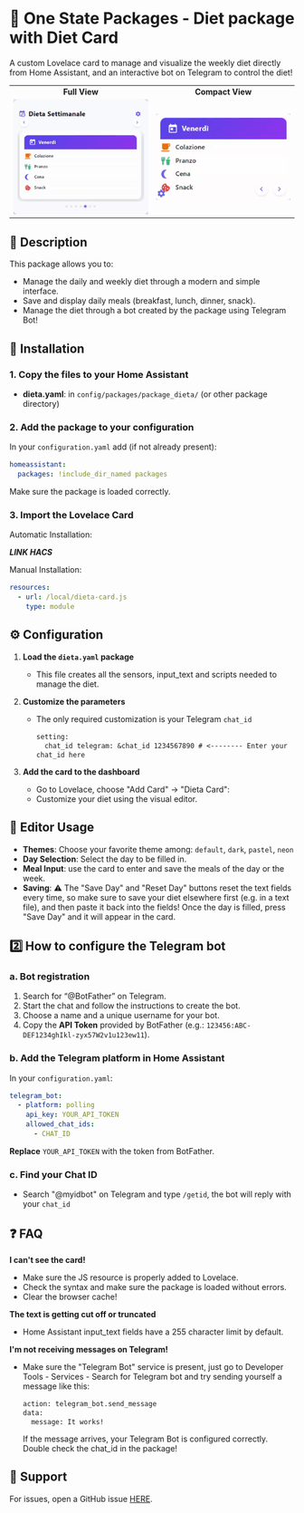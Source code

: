 
# 🥗 One State Packages - Diet package with Diet Card

A custom Lovelace card to manage and visualize the weekly diet directly from Home Assistant, and an interactive bot on Telegram to control the diet!

<table width="100%">
  <tr>
    <td align="center" width="50%"><strong>Full View</strong></td>
    <td align="center" width="50%"><strong>Compact View</strong></td>
  </tr>
  <tr>
    <td align="left">
      <img src="images/gif1.gif" alt="gif1" width="300" />
    </td>
    <td align="right">
      <img src="images/gif2.gif" alt="gif2" width="300" />
    </td>
  </tr>
</table>

## 🚀 Description

This package allows you to:
- Manage the daily and weekly diet through a modern and simple interface.
- Save and display daily meals (breakfast, lunch, dinner, snack).
- Manage the diet through a bot created by the package using Telegram Bot!

## 📂 Installation

### 1. Copy the files to your Home Assistant

- **dieta.yaml**: in `config/packages/package_dieta/` (or other package directory)

### 2. Add the package to your configuration

In your `configuration.yaml` add (if not already present):

```yaml
homeassistant:
  packages: !include_dir_named packages
```

Make sure the package is loaded correctly.

### 3. Import the Lovelace Card
Automatic Installation:

***LINK HACS***

Manual Installation:
```yaml
resources:
  - url: /local/dieta-card.js
    type: module
```

## ⚙️ Configuration

1. **Load the `dieta.yaml` package**
   - This file creates all the sensors, input_text and scripts needed to manage the diet.

2. **Customize the parameters**
   - The only required customization is your Telegram `chat_id`
     ```
     setting:
       chat_id telegram: &chat_id 1234567890 # <-------- Enter your chat_id here
     ```

3. **Add the card to the dashboard**
   - Go to Lovelace, choose "Add Card" → "Dieta Card":
   - Customize your diet using the visual editor.

## 📝 Editor Usage

- **Themes**: Choose your favorite theme among: `default`, `dark`, `pastel`, `neon`
- **Day Selection**: Select the day to be filled in.
- **Meal Input**: use the card to enter and save the meals of the day or the week.
- **Saving**: ⚠️ The "Save Day" and "Reset Day" buttons reset the text fields every time, so make sure to save your diet elsewhere first (e.g. in a text file), and then paste it back into the fields!
  Once the day is filled, press "Save Day" and it will appear in the card.

## 2️⃣ How to configure the Telegram bot

### a. Bot registration

1. Search for “@BotFather” on Telegram.
2. Start the chat and follow the instructions to create the bot.
3. Choose a name and a unique username for your bot.
4. Copy the **API Token** provided by BotFather (e.g.: `123456:ABC-DEF1234ghIkl-zyx57W2v1u123ew11`).

### b. Add the Telegram platform in Home Assistant

In your `configuration.yaml`:

```yaml
telegram_bot:
  - platform: polling
    api_key: YOUR_API_TOKEN
    allowed_chat_ids:
      - CHAT_ID
```

**Replace** `YOUR_API_TOKEN` with the token from BotFather.

### c. Find your Chat ID

- Search "@myidbot" on Telegram and type `/getid`, the bot will reply with your `chat_id`


## ❓ FAQ

**I can't see the card!**
- Make sure the JS resource is properly added to Lovelace.
- Check the syntax and make sure the package is loaded without errors.
- Clear the browser cache!

**The text is getting cut off or truncated**
- Home Assistant input_text fields have a 255 character limit by default.

**I'm not receiving messages on Telegram!**
- Make sure the "Telegram Bot" service is present, just go to Developer Tools - Services - Search for Telegram bot and try sending yourself a message like this:
  ```
  action: telegram_bot.send_message
  data:
    message: It works!
  ```
  If the message arrives, your Telegram Bot is configured correctly. Double check the chat_id in the package!

## 🤝 Support

For issues, open a GitHub issue [HERE]().
